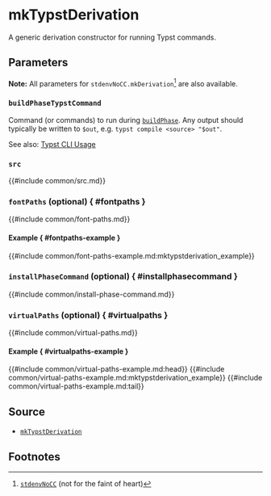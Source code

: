 # mkTypstDerivation

A generic derivation constructor for running Typst commands.

## Parameters

**Note:** All parameters for `stdenvNoCC.mkDerivation`[^stdenvNoCC] are also available.

### `buildPhaseTypstCommand`

Command (or commands) to run during [`buildPhase`][nixpkgs-buildphase]. Any
output should typically be written to `$out`, e.g. `typst compile <source>
"$out"`.

See also: [Typst CLI Usage][typst-cli-usage]

### `src`

{{#include common/src.md}}

### `fontPaths` (optional) { #fontpaths }

{{#include common/font-paths.md}}

#### Example { #fontpaths-example }

{{#include common/font-paths-example.md:mktypstderivation_example}}

### `installPhaseCommand` (optional) { #installphasecommand }

{{#include common/install-phase-command.md}}

### `virtualPaths` (optional) { #virtualpaths }

{{#include common/virtual-paths.md}}

#### Example { #virtualpaths-example }

{{#include common/virtual-paths-example.md:head}}
{{#include common/virtual-paths-example.md:mktypstderivation_example}}
{{#include common/virtual-paths-example.md:tail}}

## Source

- [`mkTypstDerivation`](https://github.com/loqusion/typix/blob/main/lib/mkTypstDerivation.nix)

## Footnotes

[^stdenvNoCC]: [`stdenvNoCC`][nixpkgs-stdenv] (not for the faint of heart)

[nixpkgs-buildphase]: https://nixos.org/manual/nixpkgs/stable/#build-phase
[nixpkgs-stdenv]: https://nixos.org/manual/nixpkgs/stable/#chap-stdenv
[typst-cli-usage]: https://github.com/typst/typst#usage

